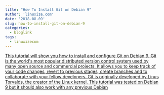 ```yaml
---
title: "How To Install Git on Debian 9"
author: 'linuxize.com'
date: '2018-08-09'
slug: how-to-install-git-on-debian-9
categories:
  - bloglink
tags:
  - linuxizecom
---
```


[This tutorial will show you how to install and configure Git on Debian 9. Git is the world's most popular distributed version control system used by many open source and commercial projects. It allows you to keep track of your code changes, revert to previous stages, create branches and to collaborate with your fellow developers. Git is originally developed by Linus Torvalds, the creator of the Linux kernel. This tutorial was tested on Debian 9 but it should also work with any previous Debian<i class="fas fa-external-link-alt"></i>](https://linuxize.com/post/how-to-install-git-on-debian-9/)

